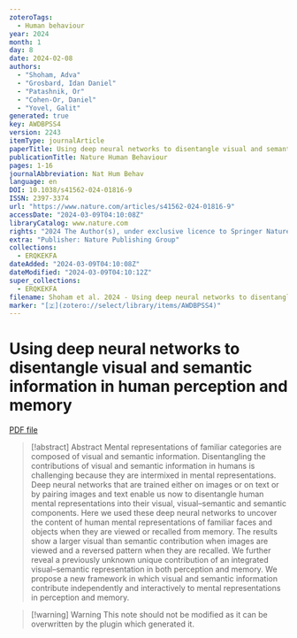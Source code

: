 ```yaml
---
zoteroTags:
  - Human behaviour
year: 2024
month: 1
day: 8
date: 2024-02-08
authors:
  - "Shoham, Adva"
  - "Grosbard, Idan Daniel"
  - "Patashnik, Or"
  - "Cohen-Or, Daniel"
  - "Yovel, Galit"
generated: true
key: AWDBPSS4
version: 2243
itemType: journalArticle
paperTitle: Using deep neural networks to disentangle visual and semantic information in human perception and memory
publicationTitle: Nature Human Behaviour
pages: 1-16
journalAbbreviation: Nat Hum Behav
language: en
DOI: 10.1038/s41562-024-01816-9
ISSN: 2397-3374
url: "https://www.nature.com/articles/s41562-024-01816-9"
accessDate: "2024-03-09T04:10:08Z"
libraryCatalog: www.nature.com
rights: "2024 The Author(s), under exclusive licence to Springer Nature Limited"
extra: "Publisher: Nature Publishing Group"
collections:
  - ERQKEKFA
dateAdded: "2024-03-09T04:10:08Z"
dateModified: "2024-03-09T04:10:12Z"
super_collections:
  - ERQKEKFA
filename: Shoham et al. 2024 - Using deep neural networks to disentangle visual and semantic information in human perception and memory.pdf
marker: "[🇿](zotero://select/library/items/AWDBPSS4)"
---
```

# Using deep neural networks to disentangle visual and semantic information in human perception and memory

[PDF file](/Papers/PDFs/Shoham%20et%20al.%202024%20-%20Using%20deep%20neural%20networks%20to%20disentangle%20visual%20and%20semantic%20information%20in%20human%20perception%20and%20memory.pdf)

> [!abstract] Abstract
> Mental representations of familiar categories are composed of visual and semantic information. Disentangling the contributions of visual and semantic information in humans is challenging because they are intermixed in mental representations. Deep neural networks that are trained either on images or on text or by pairing images and text enable us now to disentangle human mental representations into their visual, visual–semantic and semantic components. Here we used these deep neural networks to uncover the content of human mental representations of familiar faces and objects when they are viewed or recalled from memory. The results show a larger visual than semantic contribution when images are viewed and a reversed pattern when they are recalled. We further reveal a previously unknown unique contribution of an integrated visual–semantic representation in both perception and memory. We propose a new framework in which visual and semantic information contribute independently and interactively to mental representations in perception and memory.

>[!warning] Warning
> This note should not be modified as it can be overwritten by the plugin which generated it.

